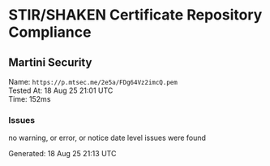 # STIR/SHAKEN Certificate Repository Compliance

## Martini Security

Name: `https://p.mtsec.me/2e5a/FDg64Vz2imcQ.pem`\
Tested At: 18 Aug 25 21:01 UTC\
Time: 152ms

### Issues

no warning, or error, or notice date level issues were found

Generated: 18 Aug 25 21:13 UTC
